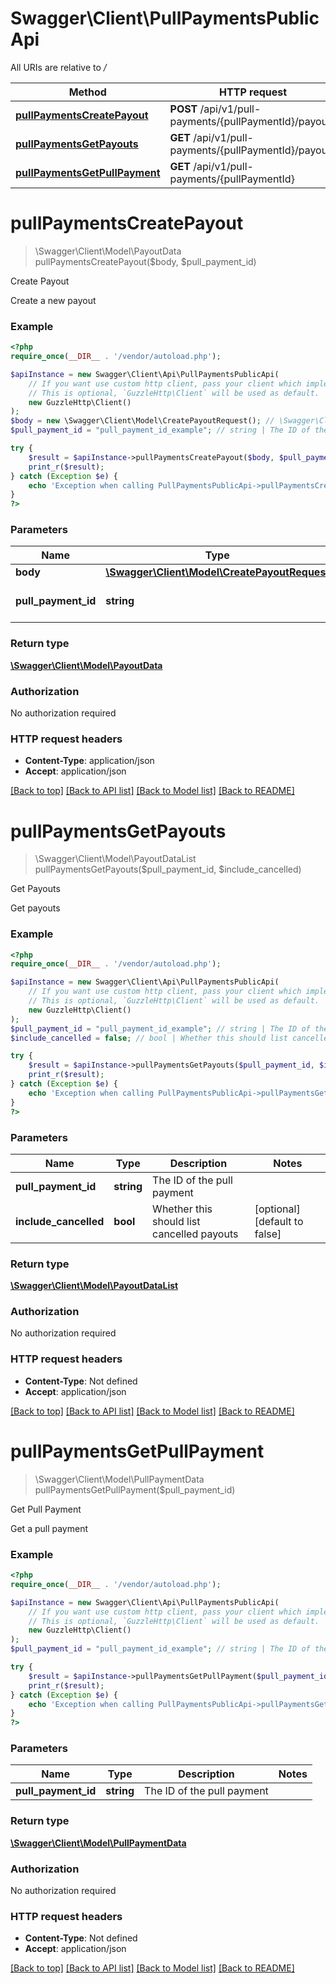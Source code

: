 # Swagger\Client\PullPaymentsPublicApi

All URIs are relative to */*

Method | HTTP request | Description
------------- | ------------- | -------------
[**pullPaymentsCreatePayout**](PullPaymentsPublicApi.md#pullpaymentscreatepayout) | **POST** /api/v1/pull-payments/{pullPaymentId}/payouts | Create Payout
[**pullPaymentsGetPayouts**](PullPaymentsPublicApi.md#pullpaymentsgetpayouts) | **GET** /api/v1/pull-payments/{pullPaymentId}/payouts | Get Payouts
[**pullPaymentsGetPullPayment**](PullPaymentsPublicApi.md#pullpaymentsgetpullpayment) | **GET** /api/v1/pull-payments/{pullPaymentId} | Get Pull Payment

# **pullPaymentsCreatePayout**
> \Swagger\Client\Model\PayoutData pullPaymentsCreatePayout($body, $pull_payment_id)

Create Payout

Create a new payout

### Example
```php
<?php
require_once(__DIR__ . '/vendor/autoload.php');

$apiInstance = new Swagger\Client\Api\PullPaymentsPublicApi(
    // If you want use custom http client, pass your client which implements `GuzzleHttp\ClientInterface`.
    // This is optional, `GuzzleHttp\Client` will be used as default.
    new GuzzleHttp\Client()
);
$body = new \Swagger\Client\Model\CreatePayoutRequest(); // \Swagger\Client\Model\CreatePayoutRequest | 
$pull_payment_id = "pull_payment_id_example"; // string | The ID of the pull payment

try {
    $result = $apiInstance->pullPaymentsCreatePayout($body, $pull_payment_id);
    print_r($result);
} catch (Exception $e) {
    echo 'Exception when calling PullPaymentsPublicApi->pullPaymentsCreatePayout: ', $e->getMessage(), PHP_EOL;
}
?>
```

### Parameters

Name | Type | Description  | Notes
------------- | ------------- | ------------- | -------------
 **body** | [**\Swagger\Client\Model\CreatePayoutRequest**](../Model/CreatePayoutRequest.md)|  |
 **pull_payment_id** | **string**| The ID of the pull payment |

### Return type

[**\Swagger\Client\Model\PayoutData**](../Model/PayoutData.md)

### Authorization

No authorization required

### HTTP request headers

 - **Content-Type**: application/json
 - **Accept**: application/json

[[Back to top]](#) [[Back to API list]](../../README.md#documentation-for-api-endpoints) [[Back to Model list]](../../README.md#documentation-for-models) [[Back to README]](../../README.md)

# **pullPaymentsGetPayouts**
> \Swagger\Client\Model\PayoutDataList pullPaymentsGetPayouts($pull_payment_id, $include_cancelled)

Get Payouts

Get payouts

### Example
```php
<?php
require_once(__DIR__ . '/vendor/autoload.php');

$apiInstance = new Swagger\Client\Api\PullPaymentsPublicApi(
    // If you want use custom http client, pass your client which implements `GuzzleHttp\ClientInterface`.
    // This is optional, `GuzzleHttp\Client` will be used as default.
    new GuzzleHttp\Client()
);
$pull_payment_id = "pull_payment_id_example"; // string | The ID of the pull payment
$include_cancelled = false; // bool | Whether this should list cancelled payouts

try {
    $result = $apiInstance->pullPaymentsGetPayouts($pull_payment_id, $include_cancelled);
    print_r($result);
} catch (Exception $e) {
    echo 'Exception when calling PullPaymentsPublicApi->pullPaymentsGetPayouts: ', $e->getMessage(), PHP_EOL;
}
?>
```

### Parameters

Name | Type | Description  | Notes
------------- | ------------- | ------------- | -------------
 **pull_payment_id** | **string**| The ID of the pull payment |
 **include_cancelled** | **bool**| Whether this should list cancelled payouts | [optional] [default to false]

### Return type

[**\Swagger\Client\Model\PayoutDataList**](../Model/PayoutDataList.md)

### Authorization

No authorization required

### HTTP request headers

 - **Content-Type**: Not defined
 - **Accept**: application/json

[[Back to top]](#) [[Back to API list]](../../README.md#documentation-for-api-endpoints) [[Back to Model list]](../../README.md#documentation-for-models) [[Back to README]](../../README.md)

# **pullPaymentsGetPullPayment**
> \Swagger\Client\Model\PullPaymentData pullPaymentsGetPullPayment($pull_payment_id)

Get Pull Payment

Get a pull payment

### Example
```php
<?php
require_once(__DIR__ . '/vendor/autoload.php');

$apiInstance = new Swagger\Client\Api\PullPaymentsPublicApi(
    // If you want use custom http client, pass your client which implements `GuzzleHttp\ClientInterface`.
    // This is optional, `GuzzleHttp\Client` will be used as default.
    new GuzzleHttp\Client()
);
$pull_payment_id = "pull_payment_id_example"; // string | The ID of the pull payment

try {
    $result = $apiInstance->pullPaymentsGetPullPayment($pull_payment_id);
    print_r($result);
} catch (Exception $e) {
    echo 'Exception when calling PullPaymentsPublicApi->pullPaymentsGetPullPayment: ', $e->getMessage(), PHP_EOL;
}
?>
```

### Parameters

Name | Type | Description  | Notes
------------- | ------------- | ------------- | -------------
 **pull_payment_id** | **string**| The ID of the pull payment |

### Return type

[**\Swagger\Client\Model\PullPaymentData**](../Model/PullPaymentData.md)

### Authorization

No authorization required

### HTTP request headers

 - **Content-Type**: Not defined
 - **Accept**: application/json

[[Back to top]](#) [[Back to API list]](../../README.md#documentation-for-api-endpoints) [[Back to Model list]](../../README.md#documentation-for-models) [[Back to README]](../../README.md)

